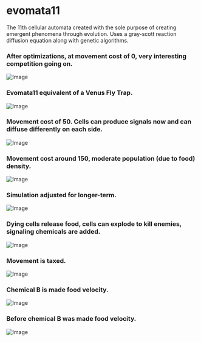 # evomata11
The 11th cellular automata created with the sole purpose of creating emergent phenomena through evolution.
Uses a gray-scott reaction diffusion equation along with genetic algorithms.

### After optimizations, at movement cost of 0, very interesting competition going on.
![Image](http://i.imgur.com/R1ArJyv.png)

### Evomata11 equivalent of a Venus Fly Trap.
![Image](https://i.imgur.com/9ZdWccD.png)

### Movement cost of 50. Cells can produce signals now and can diffuse differently on each side.
![Image](https://i.imgur.com/QMKfdsS.png)

### Movement cost around 150, moderate population (due to food) density.
![Image](http://i.imgur.com/FCy58lC.png)

### Simulation adjusted for longer-term.
![Image](https://i.imgur.com/pf9V6ih.png)

### Dying cells release food, cells can explode to kill enemies, signaling chemicals are added.
![Image](http://i.imgur.com/oi9zGy4.png)

### Movement is taxed.
![Image](http://i.imgur.com/v4ykJ9Q.png)

### Chemical B is made food velocity.
![Image](http://i.imgur.com/NMqhpa0.png)

### Before chemical B was made food velocity.
![Image](http://i.imgur.com/e3CO5wB.png)
